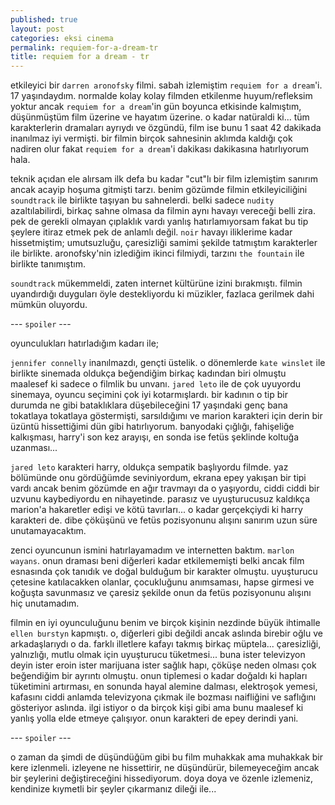 ```yaml
---
published: true
layout: post
categories: eksi cinema
permalink: requiem-for-a-dream-tr
title: requiem for a dream - tr
---
```

etkileyici bir `darren aronofsky` filmi. sabah izlemiştim `requiem for a dream`'i. 17 yaşındaydım. normalde kolay kolay filmden etkilenme huyum/refleksim yoktur ancak `requiem for a dream`'in gün boyunca etkisinde kalmıştım, düşünmüştüm film üzerine ve hayatım üzerine. o kadar natüraldi ki... tüm karakterlerin dramaları ayrıydı ve özgündü, film ise bunu 1 saat 42 dakikada inanılmaz iyi vermişti. bir filmin birçok sahnesinin aklımda kaldığı çok nadiren olur fakat `requiem for a dream`'i dakikası dakikasına hatırlıyorum hala.

teknik açıdan ele alırsam ilk defa bu kadar "cut"lı bir film izlemiştim sanırım ancak acayip hoşuma gitmişti tarzı. benim gözümde filmin etkileyiciliğini `soundtrack` ile birlikte taşıyan bu sahnelerdi. belki sadece `nudity` azaltılabilirdi, birkaç sahne olmasa da filmin aynı havayı vereceği belli zira. pek de gerekli olmayan çıplaklık vardı yanlış hatırlamıyorsam fakat bu tip şeylere itiraz etmek pek de anlamlı değil. `noir` havayı iliklerime kadar hissetmiştim; umutsuzluğu, çaresizliği samimi şekilde tatmıştım karakterler ile birlikte. aronofsky'nin izlediğim ikinci filmiydi, tarzını `the fountain` ile birlikte tanımıştım. 

`soundtrack` mükemmeldi, zaten internet kültürüne izini bırakmıştı. filmin uyandırdığı duyguları öyle destekliyordu ki müzikler, fazlaca gerilmek dahi mümkün oluyordu. 

--- `spoiler` ---

oyunculukları hatırladığım kadarı ile;

`jennifer connelly` inanılmazdı, gençti üstelik. o dönemlerde `kate winslet` ile birlikte sinemada oldukça beğendiğim birkaç kadından biri olmuştu maalesef ki sadece o filmlik bu unvanı. `jared leto` ile de çok uyuyordu sinemaya, oyuncu seçimini çok iyi kotarmışlardı. bir kadının o tip bir durumda ne gibi bataklıklara düşebileceğini 17 yaşındaki genç bana tokatlaya tokatlaya göstermişti, sarsıldığımı ve marion karakteri için derin bir üzüntü hissettiğimi dün gibi hatırlıyorum. banyodaki çığlığı, fahişeliğe kalkışması, harry'i son kez arayışı, en sonda ise fetüs şeklinde koltuğa uzanması...

`jared leto` karakteri harry, oldukça sempatik başlıyordu filmde. yaz bölümünde onu gördüğümde seviniyordum, ekrana epey yakışan bir tipi vardı ancak benim gözümde en ağır travmayı da o yaşıyordu, ciddi ciddi bir uzvunu kaybediyordu en nihayetinde. parasız ve uyuşturucusuz kaldıkça marion'a hakaretler edişi ve kötü tavırları... o kadar gerçekçiydi ki harry karakteri de. dibe çöküşünü ve fetüs pozisyonunu alışını sanırım uzun süre unutamayacaktım. 

zenci oyuncunun ismini hatırlayamadım ve internetten baktım. `marlon wayans`. onun draması beni diğerleri kadar etkilememişti belki ancak film esnasında çok tanıdık ve doğal bulduğum bir karakter olmuştu. uyuşturucu çetesine katılacakken olanlar, çocukluğunu anımsaması, hapse girmesi ve koğuşta savunmasız ve çaresiz şekilde onun da fetüs pozisyonunu alışını hiç unutamadım. 

filmin en iyi oyunculuğunu benim ve birçok kişinin nezdinde büyük ihtimalle `ellen burstyn` kapmıştı. o, diğerleri gibi değildi ancak aslında birebir oğlu ve arkadaşlarıydı o da. farklı illetlere kafayı takmış birkaç müptela...
çaresizliği, yalnızlığı, mutlu olmak için uyuşturucu tüketmesi... buna ister televizyon deyin ister eroin ister marijuana ister sağlık hapı, çöküşe neden olması çok beğendiğim bir ayrıntı olmuştu. onun tiplemesi o kadar doğaldı ki hapları tüketimini artırması, en sonunda hayal alemine dalması, elektroşok yemesi, kafasını ciddi anlamda televizyona çıkmak ile bozması naifliğini ve saflığını gösteriyor aslında. ilgi istiyor o da birçok kişi gibi ama bunu maalesef ki yanlış yolla elde etmeye çalışıyor. onun karakteri de epey derindi yani.

--- `spoiler` ---

o zaman da şimdi de düşündüğüm gibi bu film muhakkak ama muhakkak bir kere izlenmeli. izleyene ne hissettirir, ne düşündürür, bilemeyeceğim ancak bir şeylerini değiştireceğini hissediyorum. doya doya ve özenle izlemeniz, kendinize kıymetli bir şeyler çıkarmanız dileği ile...
